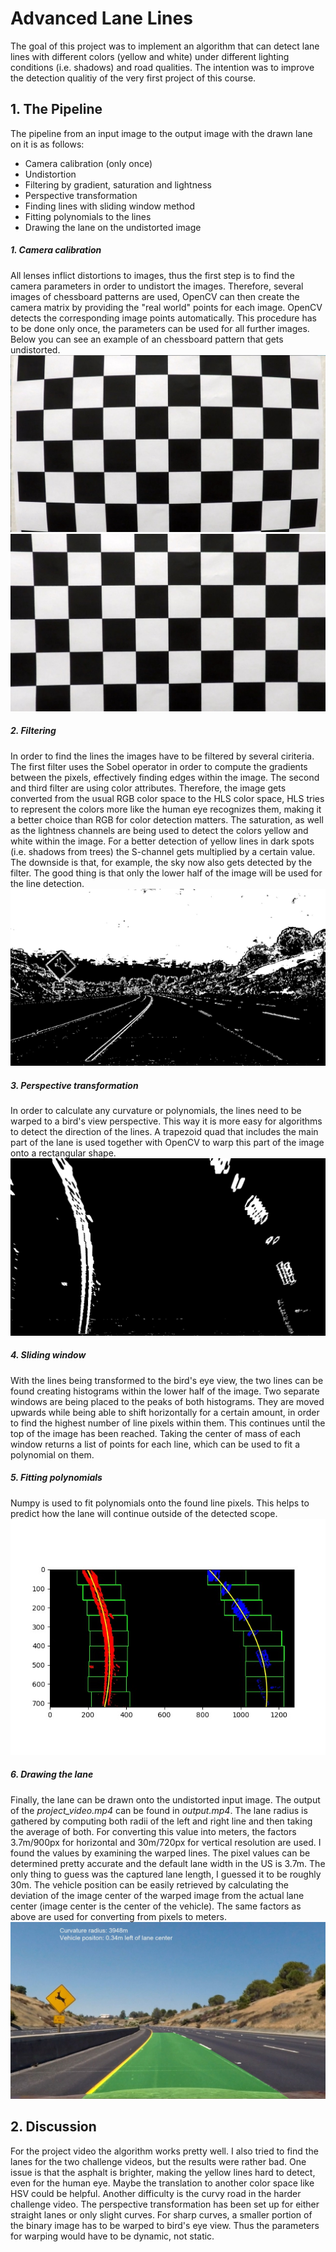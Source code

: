 # Advanced Lane Lines
The goal of this project was to implement an algorithm that can detect lane lines with different colors (yellow and white) under different lighting conditions (i.e. shadows) and road qualities. The intention was to improve the detection qualitiy of the very first project of this course.

## 1. The Pipeline
The pipeline from an input image to the output image with the drawn lane on it is as follows:
- Camera calibration (only once)
- Undistortion
- Filtering by gradient, saturation and lightness
- Perspective transformation
- Finding lines with sliding window method
- Fitting polynomials to the lines
- Drawing the lane on the undistorted image

##### 1. Camera calibration
All lenses inflict distortions to images, thus the first step is to find the camera parameters in order to undistort the images. Therefore, several images of chessboard patterns are used, OpenCV can then create the camera matrix by providing the "real world" points for each image. OpenCV detects the corresponding image points automatically. This procedure has to be done only once, the parameters can be used for all further images. Below you can see an example of an chessboard pattern that gets undistorted.
![](CameraCalibration/calibration1.jpg)
![](OutputImages/undistorted.jpg "Undistorted")

##### 2. Filtering
In order to find the lines the images have to be filtered by several ciriteria. The first filter uses the Sobel operator in order to compute the gradients between the pixels, effectively finding edges within the image. The second and third filter are using color attributes. Therefore, the image gets converted from the usual RGB color space to the HLS color space, HLS tries to represent the colors more like the human eye recognizes them, making it a better choice than RGB for color detection matters. The saturation, as well as the lightness channels are being used to detect the colors yellow and white within the image. For a better detection of yellow lines in dark spots (i.e. shadows from trees) the S-channel gets multiplied by a certain value. The downside is that, for example, the sky now also gets detected by the filter. The good thing is that only the lower half of the image will be used for the line detection.
![](OutputImages/filtered.jpg)

##### 3. Perspective transformation
In order to calculate any curvature or polynomials, the lines need to be warped to a bird's view perspective. This way it is more easy for algorithms to detect the direction of the lines. A trapezoid quad that includes the main part of the lane is used together with OpenCV to warp this part of the image onto a rectangular shape.
![](OutputImages/warped.jpg)

##### 4. Sliding window
With the lines being transformed to the bird's eye view, the two lines can be found creating histograms within the lower half of the image. Two separate windows are being placed to the peaks of both histograms. They are moved upwards while being able to shift horizontally for a certain amount, in order to find the highest number of line pixels within them. This continues until the top of the image has been reached. Taking the center of mass of each window returns a list of points for each line, which can be used to fit a polynomial on them.

##### 5. Fitting polynomials
Numpy is used to fit polynomials onto the found line pixels. This helps to predict how the lane will continue outside of the detected scope.
![](OutputImages/polynom.jpg)

##### 6. Drawing the lane
Finally, the lane can be drawn onto the undistorted input image. The output of the *project_video.mp4* can be found in *output.mp4*. The lane radius is gathered by computing both radii of the left and right line and then taking the average of both. For converting this value into meters, the factors 3.7m/900px for horizontal and 30m/720px for vertical resolution are used. I found the values by examining the warped lines. The pixel values can be determined pretty accurate and the default lane width in the US is 3.7m. The only thing to guess was the captured lane length, I guessed it to be roughly 30m. The vehicle position can be easily retrieved by calculating the deviation of the image center of the warped image from the actual lane center (image center is the center of the vehicle). The same factors as above are used for converting from pixels to meters.
![](OutputImages/lane.jpg)

## 2. Discussion
For the project video the algorithm works pretty well. I also tried to find the lanes for the two challenge videos, but the results were rather bad. One issue is that the asphalt is brighter, making the yellow lines hard to detect, even for the human eye. Maybe the translation to another color space like HSV could be helpful. Another difficulty is the curvy road in the harder challenge video. The perspective transformation has been set up for either straight lanes or only slight curves. For sharp curves, a smaller portion of the binary image has to be warped to bird's eye view. Thus the parameters for warping would have to be dynamic, not static.
